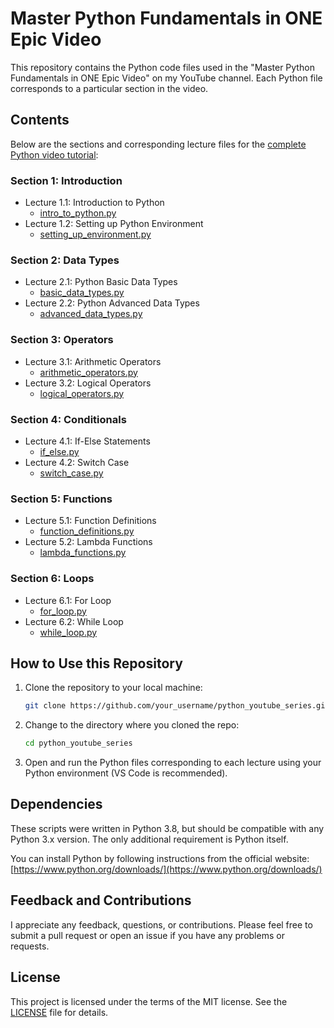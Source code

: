 # Master Python Fundamentals in ONE Epic Video 

This repository contains the Python code files used in the "Master Python Fundamentals in ONE Epic Video" on my YouTube channel. Each Python file corresponds to a particular section in the video.

## Contents

Below are the sections and corresponding lecture files for the [complete Python video tutorial](https://youtu.be/link_to_whole_video):

### Section 1: Introduction
- Lecture 1.1: Introduction to Python
  - [intro_to_python.py](link_to_file1)
- Lecture 1.2: Setting up Python Environment
  - [setting_up_environment.py](link_to_file2)

### Section 2: Data Types
- Lecture 2.1: Python Basic Data Types
  - [basic_data_types.py](link_to_file3)
- Lecture 2.2: Python Advanced Data Types
  - [advanced_data_types.py](link_to_file4)

### Section 3: Operators
- Lecture 3.1: Arithmetic Operators
  - [arithmetic_operators.py](link_to_file5)
- Lecture 3.2: Logical Operators
  - [logical_operators.py](link_to_file6)

### Section 4: Conditionals
- Lecture 4.1: If-Else Statements
  - [if_else.py](link_to_file7)
- Lecture 4.2: Switch Case
  - [switch_case.py](link_to_file8)

### Section 5: Functions
- Lecture 5.1: Function Definitions
  - [function_definitions.py](link_to_file9)
- Lecture 5.2: Lambda Functions
  - [lambda_functions.py](link_to_file10)

### Section 6: Loops
- Lecture 6.1: For Loop
  - [for_loop.py](link_to_file11)
- Lecture 6.2: While Loop
  - [while_loop.py](link_to_file12)

## How to Use this Repository

1. Clone the repository to your local machine:

    ```bash
    git clone https://github.com/your_username/python_youtube_series.git
    ```

2. Change to the directory where you cloned the repo:

    ```bash
    cd python_youtube_series
    ```

3. Open and run the Python files corresponding to each lecture using your Python environment (VS Code is recommended).

## Dependencies

These scripts were written in Python 3.8, but should be compatible with any Python 3.x version. The only additional requirement is Python itself.

You can install Python by following instructions from the official website: [https://www.python.org/downloads/](https://www.python.org/downloads/)

## Feedback and Contributions

I appreciate any feedback, questions, or contributions. Please feel free to submit a pull request or open an issue if you have any problems or requests.

## License

This project is licensed under the terms of the MIT license. See the [LICENSE](LICENSE) file for details.
